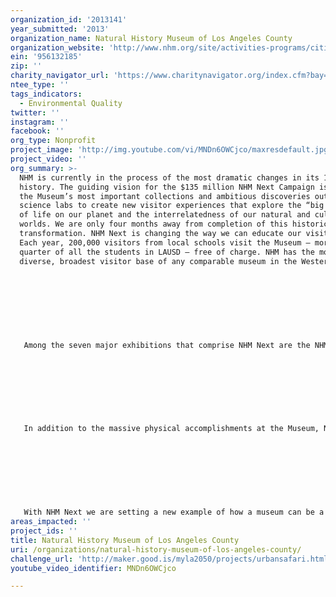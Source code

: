 ```yaml
---
organization_id: '2013141'
year_submitted: '2013'
organization_name: Natural History Museum of Los Angeles County
organization_website: 'http://www.nhm.org/site/activities-programs/citizen-science'
ein: '956132185'
zip: ''
charity_navigator_url: 'https://www.charitynavigator.org/index.cfm?bay=search.profile&ein=956132185'
ntee_type: ''
tags_indicators:
  - Environmental Quality
twitter: ''
instagram: ''
facebook: ''
org_type: Nonprofit
project_image: 'http://img.youtube.com/vi/MNDn6OWCjco/maxresdefault.jpg'
project_video: ''
org_summary: >-
  NHM is currently in the process of the most dramatic changes in its 100-year
  history. The guiding vision for the $135 million NHM Next Campaign is to bring
  the Museum’s most important collections and ambitious discoveries out of our
  science labs to create new visitor experiences that explore the “big picture”
  of life on our planet and the interrelatedness of our natural and cultural
  worlds. We are only four months away from completion of this historic
  transformation. NHM Next is changing the way we can educate our visitor base.
  Each year, 200,000 visitors from local schools visit the Museum — more than a
  quarter of all the students in LAUSD — free of charge. NHM has the most
  diverse, broadest visitor base of any comparable museum in the Western U.S.
   
   
   
   
   
   
   
   
   Among the seven major exhibitions that comprise NHM Next are the NHM Nature Gardens and Nature Lab. These exhibits form an expansive indoor-outdoor interface with the urban wildlife of Los Angeles, a site where visitors and researchers can study biodiversity and environmental change as it happens. Visitors will be able to observe and take part in the scientific process, and to learn valuable lessons about our environment. The Nature Lab will be the Museum’s center for Citizen Science. It is a hub of nature investigation and scientific research outfitted with interactive media and tactile “hands-on” experiences to connect the Museum’s exhibits and collections indoors to the “raw material” visitors encounter outdoors. The exhibit will invite visitors to experience the city’s rich biodiversity and give them a way to contribute to real, ongoing study of our urban ecosystem. 
   
   
   
   
   
   
   
   
   In addition to the massive physical accomplishments at the Museum, NHM has a team of dozens of researchers, in fields ranging from archaeology to entomology. These world-class researchers are contributing to academic and scientific discourse every day. NHM researchers are frequently published in the highest echelon of scientific journals. Some recent, notable accomplishments from the Museum’s research and collections department include Project 23, a massive, historic discovery of thousands of Ice-age fossils operating in the public eye in Rancho La Brea, in the heart of Mid-City Los Angeles; an NSF-funded biodiversity inventory in Costa Rica led by NHM Entomologist Dr. Brian Brown; and the “Pregnant Plesiosaur” displayed in NHM’s new Dinosaur Hall — NHM paleontologists discovered a perfectly preserved plesiosaur (a 72 million year-old marine reptile) with a fetus inside, that has yielded tremendous scientific knowledge about live birth in these ancient reptiles.
   
   
   
   
   
   
   
   
   With NHM Next we are setting a new example of how a museum can be a part of the life of a great 21st century city. We will serve as a nature, science and culture destination in the heard of Los Angeles County. It is a transformation unprecedented in our history and designed to set the course for the next hundred years.
areas_impacted: ''
project_ids: ''
title: Natural History Museum of Los Angeles County
uri: /organizations/natural-history-museum-of-los-angeles-county/
challenge_url: 'http://maker.good.is/myla2050/projects/urbansafari.html'
youtube_video_identifier: MNDn6OWCjco

---
```

